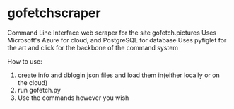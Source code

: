 # gofetchscraper
Command Line Interface web scraper for the site gofetch.pictures
Uses Microsoft's Azure for cloud, and PostgreSQL for database
Uses pyfiglet for the art and click for the backbone of the command system

How to use:
1) create info and dblogin json files and load them in(either locally or on the cloud)
2) run gofetch.py
3) Use the commands however you wish
